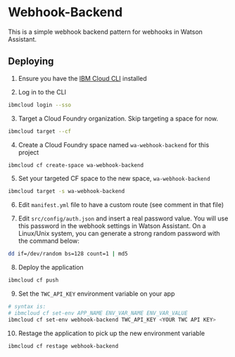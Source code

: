 # Webhook-Backend
This is a simple webhook backend pattern for webhooks in Watson Assistant.

## Deploying
1. Ensure you have the [IBM Cloud CLI](https://cloud.ibm.com/docs/cli?topic=cli-install-ibmcloud-cli#install-ibmcloud-cli) installed

2. Log in to the CLI 
```bash
ibmcloud login --sso
```
3. Target a Cloud Foundry organization. Skip targeting a space for now.
```bash
ibmcloud target --cf
```
4. Create a Cloud Foundry space named `wa-webhook-backend` for this project 
```bash
ibmcloud cf create-space wa-webhook-backend
```
5. Set your targeted CF space to the new space, `wa-webhook-backend`
```bash
ibmcloud target -s wa-webhook-backend
```
6. Edit `manifest.yml` file to have a custom route (see comment in that file)

7. Edit `src/config/auth.json` and insert a real password value. You will use this password in the webhook settings in Watson Assistant. On a Linux/Unix system, you can generate a strong random password with the command below:
```bash
dd if=/dev/random bs=128 count=1 | md5
```

8. Deploy the application
```bash
ibmcloud cf push
```

9. Set the `TWC_API_KEY` environment variable on your app
```bash
# syntax is: 
# ibmcloud cf set-env APP_NAME ENV_VAR_NAME ENV_VAR_VALUE
ibmcloud cf set-env webhook-backend TWC_API_KEY <YOUR TWC API KEY>
```

10. Restage the application to pick up the new environment variable
```bash
ibmcloud cf restage webhook-backend
```